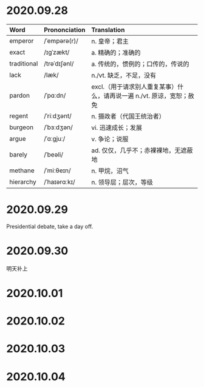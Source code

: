 # 2020.09.28
|Word          |     Prononciation    |      Translation                                                       |
|:-------------|:---------------------|:-----------------------------------------------------------------------|
|emperor       |     /ˈempərə(r)/     |      n. 皇帝；君主                                                      |
|exact         |     /ɪgˈzækt/        |      a. 精确的；准确的                                                   |
|traditional   |     /trəˈdɪʃənl/     |      a. 传统的，惯例的；口传的，传说的                                      |
|lack          |     /læk/            |      n./vt. 缺乏，不足，没有                                              |
|pardon        |     /ˈpɑːdn/         |      excl.（用于请求别人重复某事）什么，请再说一遍 n./vt. 原谅，宽恕；赦免      |
|regent        |     /ˈriːdʒənt/      |      n. 摄政者（代国王统治者）                                            |
|burgeon       |     /ˈbɜːdʒən/       |      vi. 迅速成长；发展                                                  |
|argue         |     /ˈɑːgjuː/        |      v. 争论；说服                                                      |
|barely        |     /ˈbeəli/         |      ad. 仅仅，几乎不；赤裸裸地，无遮蔽地                                   |
|methane       |     /ˈmiːθeɪn/       |      n. 甲烷，沼气                                                      |
|hierarchy     |     /ˈhaɪərɑːkɪ/     |      n. 领导层；层次，等级                                               |


# 2020.09.29
Presidential debate, take a day off.


# 2020.09.30
明天补上


# 2020.10.01



# 2020.10.02



# 2020.10.03



# 2020.10.04



